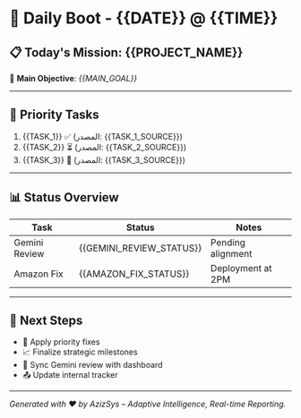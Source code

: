 # 🚀 Daily Boot - {{DATE}} @ {{TIME}}

## 📋 Today's Mission: **{{PROJECT_NAME}}**

🔹 **Main Objective**: _{{MAIN_GOAL}}_

---

## 🎯 Priority Tasks
1. {{TASK_1}} ✅ (المصدر: {{TASK_1_SOURCE}})
2. {{TASK_2}} ⏳ (المصدر: {{TASK_2_SOURCE}})
3. {{TASK_3}} 🔧 (المصدر: {{TASK_3_SOURCE}})

---

## 📊 Status Overview

| Task            | Status               | Notes                  |
|-----------------|----------------------|------------------------|
| Gemini Review   | {{GEMINI_REVIEW_STATUS}} | Pending alignment     |
| Amazon Fix      | {{AMAZON_FIX_STATUS}}   | Deployment at 2PM     |

---

## 🔄 Next Steps
- 🔧 Apply priority fixes
- 📈 Finalize strategic milestones
- 🧠 Sync Gemini review with dashboard
- 📤 Update internal tracker

---

*Generated with ❤️ by AzizSys – Adaptive Intelligence, Real-time Reporting.*
